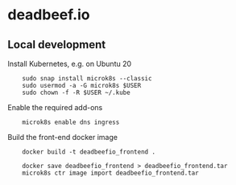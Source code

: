 deadbeef.io
===========

Local development
-----------------

Install Kubernetes, e.g. on Ubuntu 20

```
    sudo snap install microk8s --classic
    sudo usermod -a -G microk8s $USER
    sudo chown -f -R $USER ~/.kube
```

Enable the required add-ons

```
    microk8s enable dns ingress
```

Build the front-end docker image

```
    docker build -t deadbeefio_frontend .

    docker save deadbeefio_frontend > deadbeefio_frontend.tar
    microk8s ctr image import deadbeefio_frontend.tar
```
